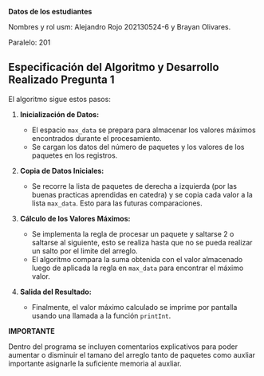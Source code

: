 **Datos de los estudiantes**

Nombres y rol usm: Alejandro Rojo 202130524-6 y Brayan Olivares.

Paralelo: 201







## Especificación del Algoritmo y Desarrollo Realizado Pregunta 1

El algoritmo sigue estos pasos:

1. **Inicialización de Datos:**
   - El espacio `max_data` se prepara para almacenar los valores máximos encontrados durante el procesamiento.
   - Se cargan los datos del número de paquetes y los valores de los paquetes en los registros.

2. **Copia de Datos Iniciales:**
   - Se recorre la lista de paquetes de derecha a izquierda (por las buenas practicas aprendidas en catedra) y se copia cada valor a la lista `max_data`. Esto  para las futuras comparaciones.

3. **Cálculo de los Valores Máximos:**
   - Se implementa la regla de procesar un paquete y saltarse 2 o saltarse al siguiente, esto se realiza hasta que no se pueda realizar un salto por el limite del arreglo.
   - El algoritmo compara la suma obtenida con el valor almacenado luego de aplicada la regla en `max_data` para encontrar el máximo valor.

4. **Salida del Resultado:**
   - Finalmente, el valor máximo calculado se imprime por pantalla usando una llamada a la función `printInt`.

**IMPORTANTE**

Dentro del programa se incluyen comentarios explicativos para poder aumentar o disminuir el tamano del arreglo tanto de paquetes como auxliar importante asignarle 
la suficiente memoria al auxliar.







